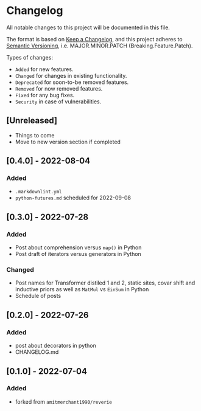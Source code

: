 # Changelog

All notable changes to this project will be documented in this file.

The format is based on [Keep a Changelog](https://keepachangelog.com/en/1.0.0/),
and this project adheres to [Semantic Versioning](https://semver.org/spec/v2.0.0.html), i.e. MAJOR.MINOR.PATCH (Breaking.Feature.Patch).

Types of changes:

- `Added` for new features.
- `Changed` for changes in existing functionality.
- `Deprecated` for soon-to-be removed features.
- `Removed` for now removed features.
- `Fixed` for any bug fixes.
- `Security` in case of vulnerabilities.

## [Unreleased]

- Things to come
- Move to new version section if completed

## [0.4.0] - 2022-08-04

### Added

- `.markdownlint.yml`
- `python-futures.md` scheduled for 2022-09-08

## [0.3.0] - 2022-07-28

### Added

- Post about comprehension versus `map()` in Python
- Post draft of iterators versus generators in Python

### Changed

- Post names for Transformer distiled 1 and 2, static sites, covar shift and inductive priors as well as `MatMul` vs `EinSum` in Python
- Schedule of posts

## [0.2.0] - 2022-07-26

### Added

- post about decorators in python
- CHANGELOG.md

## [0.1.0] - 2022-07-04

### Added

- forked from `amitmerchant1990/reverie`

